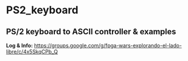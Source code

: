 # PS2_keyboard
## PS/2 keyboard to ASCII controller &amp; examples

**Log & Info:** https://groups.google.com/g/fpga-wars-explorando-el-lado-libre/c/4x5SkqCPb_Q

